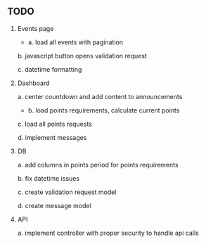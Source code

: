 ## TODO

1. Events page
    
    + a. load all events with pagination

    b. javascript button opens validation request
    
    c. datetime formatting

2. Dashboard

    a. center countdown and add content to announcements

    + b. load points requirements, calculate current points
    
    c. load all points requests
    
    d. implement messages

3. DB

    a. add columns in points period for points requirements
    
    b. fix datetime issues
    
    c. create validation request model
    
    d. create message model

4. API

    a. implement controller with proper security to handle api calls

